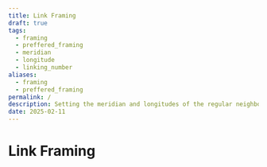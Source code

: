 ```yaml
---
title: Link Framing
draft: true
tags:
  - framing
  - preffered_framing
  - meridian
  - longitude
  - linking_number
aliases:
  - framing
  - preffered_framing
permalink: /
description: Setting the meridian and longitudes of the regular neighborhood of a link
date: 2025-02-11
---
```

# Link Framing
